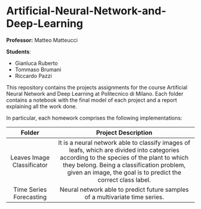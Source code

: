 # Artificial-Neural-Network-and-Deep-Learning

**Professor:** Matteo Matteucci

**Students**:
- Gianluca Ruberto
- Tommaso Brumani
- Riccardo Pazzi

This repository contains the projects assignments for the course Artificial Neural Network and Deep Learning
at Politecnico di Milano.
Each folder contains a notebook with the final model of each project and a report explaining all the work done.

In particular, each homework comprises the following implementations:

|         **Folder**         |                                                                                                                **Project Description**                                                                                                                 |
|:--------------------------:|:------------------------------------------------------------------------------------------------------------------------------------------------------------------------------------------------------------------------------------------------------:|
| Leaves Image Classificator | It is a neural network able to classify images of leafs, which are divided into categories according to the species of the plant to which they belong. Being a classification problem, given an image, the goal is to predict the correct class label. |
|  Time Series Forecasting   |                                                                                      Neural network able to predict future samples of a multivariate time series.                                                                                      |
